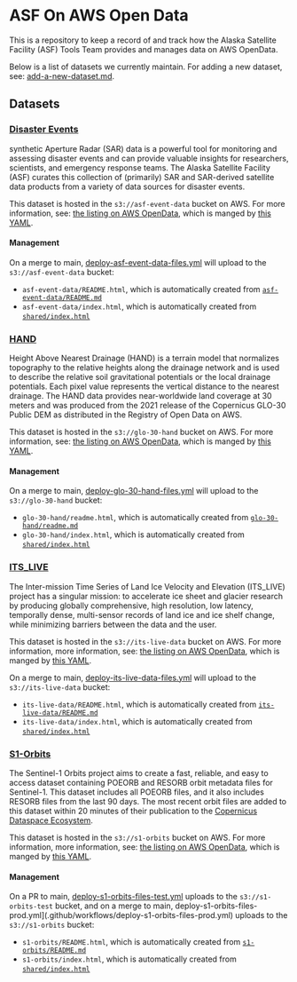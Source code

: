 # ASF On AWS Open Data

This is a repository to keep a record of and track how the Alaska Satellite Facility (ASF) Tools Team provides and manages data on AWS OpenData.

Below is a list of datasets we currently maintain. For adding a new dataset, see: [add-a-new-dataset.md](docs/add-a-new-dataset.md).

## Datasets

### [Disaster Events](asf-event-data)

synthetic Aperture Radar (SAR) data is a powerful tool for monitoring and assessing disaster events and can provide valuable insights for researchers, scientists, and emergency response teams. The Alaska Satellite Facility (ASF) curates this collection of (primarily) SAR and SAR-derived satellite data products from a variety of data sources for disaster events.

This dataset is hosted in the `s3://asf-event-data` bucket on AWS. For more information, see: [the listing on AWS OpenData](https://registry.opendata.aws/asf-event-data/), which is manged by [this YAML](https://github.com/awslabs/open-data-registry/blob/main/datasets/asf-event-data.yaml).

#### Management

On a merge to main, [deploy-asf-event-data-files.yml](.github/workflows/deploy-asf-event-data-files.yml) will upload to the `s3://asf-event-data` bucket:
* `asf-event-data/README.html`, which is automatically created from [`asf-event-data/README.md`](asf-event-data/README.md)
* `asf-event-data/index.html`, which is automatically created from [`shared/index.html`](shared/index.html)

### [HAND](glo-30-hand)

Height Above Nearest Drainage (HAND) is a terrain model that normalizes topography to the relative heights along the drainage network and is used to describe the relative soil gravitational potentials or the local drainage potentials. Each pixel value represents the vertical distance to the nearest drainage. The HAND data provides near-worldwide land coverage at 30 meters and was produced from the 2021 release of the Copernicus GLO-30 Public DEM as distributed in the Registry of Open Data on AWS.

This dataset is hosted in the `s3://glo-30-hand` bucket on AWS. For more information, see: [the listing on AWS OpenData](https://registry.opendata.aws/glo-30-hand/), which is manged by [this YAML](https://github.com/awslabs/open-data-registry/blob/main/datasets/glo-30-hand.yaml).

#### Management

On a merge to main, [deploy-glo-30-hand-files.yml](.github/workflows/deploy-glo30-hand-files.yml) will upload to the `s3://glo-30-hand` bucket:
* `glo-30-hand/readme.html`, which is automatically created from [`glo-30-hand/readme.md`](glo-30-hand/readme.md)
* `glo-30-hand/index.html`, which is automatically created from [`shared/index.html`](shared/index.html)

### [ITS_LIVE](its-live-data)

The Inter-mission Time Series of Land Ice Velocity and Elevation (ITS_LIVE) project has a singular mission: to accelerate ice sheet and glacier research by producing globally comprehensive, high resolution, low latency, temporally dense, multi-sensor records of land ice and ice shelf change, while minimizing barriers between the data and the user.

This dataset is hosted in the `s3://its-live-data` bucket on AWS. For more information, more information, see: [the listing on AWS OpenData](https://registry.opendata.aws/its-live-data/), which is manged by [this YAML](https://github.com/awslabs/open-data-registry/blob/main/datasets/its-live-data.yaml).

On a merge to main, [deploy-its-live-data-files.yml](.github/workflows/deploy-its-live-data-files.yml) will upload to the `s3://its-live-data` bucket:
* `its-live-data/README.html`, which is automatically created from [`its-live-data/README.md`](its-live-data/README.md)
* `its-live-data/index.html`, which is automatically created from [`shared/index.html`](shared/index.html)

### [S1-Orbits](s1-orbits)

The Sentinel-1 Orbits project aims to create a fast, reliable, and easy to access dataset containing POEORB and RESORB orbit metadata files for Sentinel-1. This dataset includes all POEORB files, and it also includes RESORB files from the last 90 days. The most recent orbit files are added to this dataset within 20 minutes of their publication to the [Copernicus Dataspace Ecosystem](https://documentation.dataspace.copernicus.eu/Data/SentinelMissions/Sentinel1.html). 

This dataset is hosted in the `s3://s1-orbits` bucket on AWS. For more information, more information, see: [the listing on AWS OpenData](https://registry.opendata.aws/s1-orbits/), which is manged by [this YAML](https://github.com/awslabs/open-data-registry/blob/main/datasets/s1-orbits.yaml).

#### Management

On a PR to main, [deploy-s1-orbits-files-test.yml](.github/workflows/deploy-s1-orbits-files-test.yml) uploads to the `s3://s1-orbits-test` bucket, and on a merge to main, deploy-s1-orbits-files-prod.yml](.github/workflows/deploy-s1-orbits-files-prod.yml) uploads to the `s3://s1-orbits` bucket:
* `s1-orbits/README.html`, which is automatically created from [`s1-orbits/README.md`](s1-orbits/README.md)
* `s1-orbits/index.html`, which is automatically created from [`shared/index.html`](shared/index.html) 